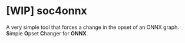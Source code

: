 # [WIP] soc4onnx
A very simple tool that forces a change in the opset of an ONNX graph. **S**imple **O**pset **C**hanger for **ONNX**.
